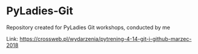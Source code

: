 # PyLadies-Git
Repository created for PyLadies Git workshops, conducted by me

Link: https://crossweb.pl/wydarzenia/pytrening-4-14-git-i-github-marzec-2018
